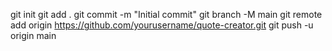 git init
git add .
git commit -m "Initial commit"
git branch -M main
git remote add origin https://github.com/yourusername/quote-creator.git
git push -u origin main

